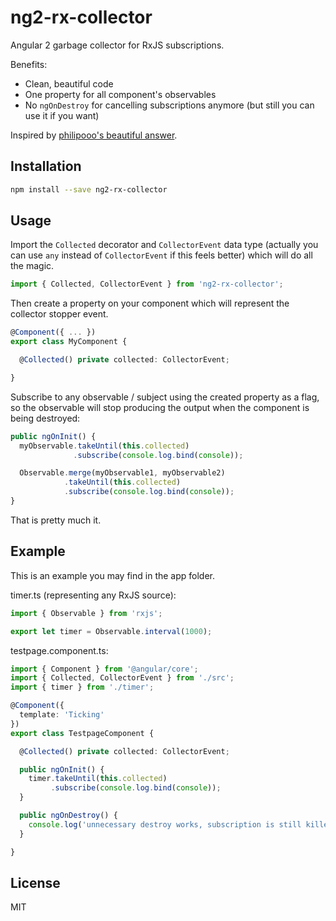 # ng2-rx-collector

Angular 2 garbage collector for RxJS subscriptions.

Benefits:
- Clean, beautiful code
- One property for all component's observables
- No `ngOnDestroy` for cancelling subscriptions anymore (but still you can use it if you want)

Inspired by [philipooo's beautiful answer](http://stackoverflow.com/a/41015801/1990451).

## Installation

```sh
npm install --save ng2-rx-collector
```

## Usage

Import the `Collected` decorator and `CollectorEvent` data type (actually you can use `any` instead of `CollectorEvent` if this feels better) which will do all the magic.

```ts
import { Collected, CollectorEvent } from 'ng2-rx-collector';
```

Then create a property on your component which will represent the collector stopper event.

```ts
@Component({ ... })
export class MyComponent {

  @Collected() private collected: CollectorEvent;

}
```

Subscribe to any observable / subject using the created property as a flag, so the observable will stop producing the output when the component is being destroyed:

```ts
public ngOnInit() {
  myObservable.takeUntil(this.collected)
              .subscribe(console.log.bind(console));

  Observable.merge(myObservable1, myObservable2)
            .takeUntil(this.collected)
            .subscribe(console.log.bind(console));
}
```

That is pretty much it.

## Example

This is an example you may find in the app folder.

timer.ts (representing any RxJS source):

```ts
import { Observable } from 'rxjs';

export let timer = Observable.interval(1000);
```

testpage.component.ts:

```ts
import { Component } from '@angular/core';
import { Collected, CollectorEvent } from './src';
import { timer } from './timer';

@Component({
  template: 'Ticking'
})
export class TestpageComponent {

  @Collected() private collected: CollectorEvent;

  public ngOnInit() {
    timer.takeUntil(this.collected)
         .subscribe(console.log.bind(console));
  }

  public ngOnDestroy() {
    console.log('unnecessary destroy works, subscription is still killed');
  }

}
```

## License

MIT
